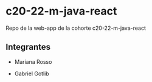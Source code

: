 # c20-22-m-java-react
Repo de la web-app de la cohorte c20-22-m-java-react

## Integrantes
- Mariana Rosso 

- Gabriel Gotlib

